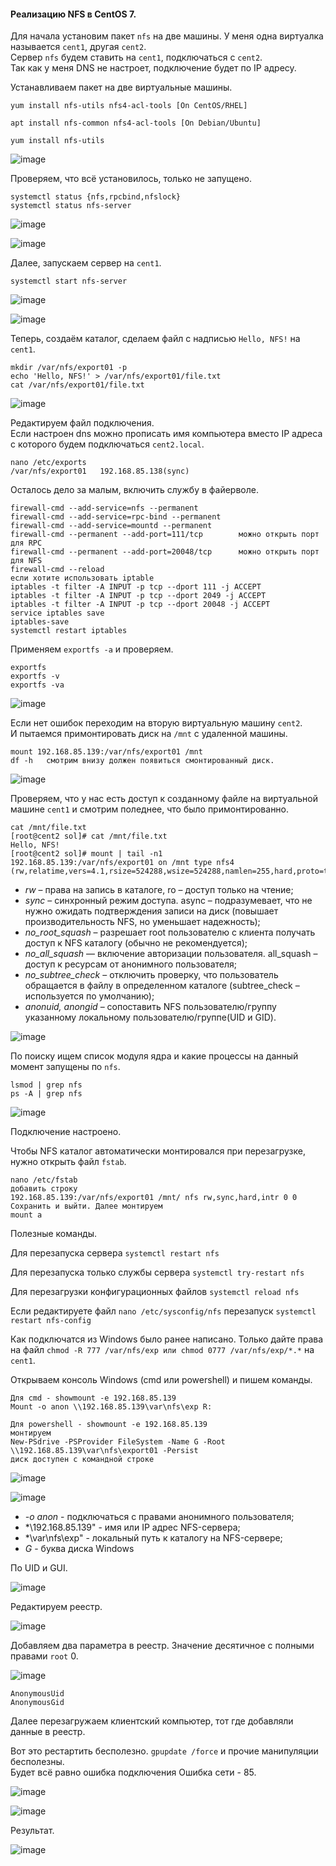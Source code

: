 #### Реализацию NFS в CentOS 7.

Для начала установим пакет ``nfs`` на две машины. У меня одна виртуалка называется ``cent1``, другая ``cent2``.<br>
Сервер ``nfs`` будем ставить на ``cent1``, подключаться с ``cent2``.<br>
Так как у меня DNS не настроет, подключение будет по IP адресу.<br>

Устанавливаем пакет на две виртуальные машины.

``yum install nfs-utils nfs4-acl-tools [On CentOS/RHEL]``

``apt install nfs-common nfs4-acl-tools [On Debian/Ubuntu]``

```
yum install nfs-utils
```

![image](https://github.com/tvgVita69/Linux_begin/assets/98489171/f7db2615-6fa6-4397-8883-d4e702e46c3d)

Проверяем, что всё установилось, только не запущено.

```
systemctl status {nfs,rpcbind,nfslock}
systemctl status nfs-server
```

![image](https://github.com/tvgVita69/Linux_begin/assets/98489171/a94d051b-ba75-4418-af81-b51f3eb69094)

![image](https://github.com/tvgVita69/Linux_begin/assets/98489171/9335e9f1-4a11-48d6-a185-3922660c9a82)

Далее, запускаем сервер на ``cent1``.

```
systemctl start nfs-server
```

![image](https://github.com/tvgVita69/Linux_begin/assets/98489171/7ccc11fb-9734-4ac7-abb2-ce21f8e19e65)

![image](https://github.com/tvgVita69/Linux_begin/assets/98489171/484f6dfc-2469-47ef-8bf3-1a810f924b90)

Теперь, создаём каталог, сделаем файл с надписью ``Hello, NFS!`` на ``cent1``.

```
mkdir /var/nfs/export01 -p
echo 'Hello, NFS!' > /var/nfs/export01/file.txt
cat /var/nfs/export01/file.txt
```

![image](https://github.com/tvgVita69/Linux_begin/assets/98489171/4e1ed825-4f59-42f7-8ed7-a7e7ccd21fb0)

Редактируем файл подключения.<br>
Eсли настроен dns можно прописать имя компьютера вместо IP адреса с которого будем подключаться ``cent2.local``. <br>
```
nano /etc/exports
/var/nfs/export01   192.168.85.138(sync) 
```

Осталось дело за малым, включить службу в файерволе.

```
firewall-cmd --add-service=nfs --permanent
firewall-cmd --add-service=rpc-bind --permanent
firewall-cmd --add-service=mountd --permanent
firewall-cmd --permanent --add-port=111/tcp        можно открыть порт для RPC
firewall-cmd --permanent --add-port=20048/tcp      можно открыть порт для NFS
firewall-cmd --reload
если хотите использовать iptable
iptables -t filter -A INPUT -p tcp --dport 111 -j ACCEPT
iptables -t filter -A INPUT -p tcp --dport 2049 -j ACCEPT
iptables -t filter -A INPUT -p tcp --dport 20048 -j ACCEPT
service iptables save
iptables-save
systemctl restart iptables
```

Применяем ``exportfs -a`` и проверяем.

```
exportfs
exportfs -v
exportfs -va
```

![image](https://github.com/tvgVita69/Linux_begin/assets/98489171/ea5cf174-a55a-420d-98dd-bbd69c2b496a)

Если нет ошибок переходим на вторую виртуальную машину ``cent2``. <br>
И пытаемся примонтировать диск на ``/mnt`` с удаленной машины. 

```
mount 192.168.85.139:/var/nfs/export01 /mnt
df -h   смотрим внизу должен появиться смонтированный диск.
```

![image](https://github.com/tvgVita69/Linux_begin/assets/98489171/6dbd3a42-c92e-4270-9ece-40c982062e3c)

Проверяем, что у нас есть доступ к созданному файле на виртуальной машине ``cent1`` и смотрим поледнее, что было примонтированно.

```
cat /mnt/file.txt
[root@cent2 sol]# cat /mnt/file.txt
Hello, NFS!
[root@cent2 sol]# mount | tail -n1
192.168.85.139:/var/nfs/export01 on /mnt type nfs4 (rw,relatime,vers=4.1,rsize=524288,wsize=524288,namlen=255,hard,proto=tcp,timeo=600,retrans=2,sec=sys,clientaddr=192.168.85.138,local_lock=none,addr=192.168.85.139)
```

- *rw* – права на запись в каталоге, ro – доступ только на чтение;
- *sync* – синхронный режим доступа. async – подразумевает, что не нужно ожидать подтверждения записи на диск (повышает производительность NFS, но уменьшает надежность);
- *no_root_squash* – разрешает root пользователю с клиента получать доступ к NFS каталогу (обычно не рекомендуется);
- *no_all_squash* — включение авторизации пользователя. all_squash – доступ к ресурсам от анонимного пользователя;
- *no_subtree_check* – отключить проверку, что пользователь обращается в файлу в определенном каталоге (subtree_check – используется по умолчанию);
- *anonuid, anongid* – сопоставить NFS пользователю/группу указанному локальному пользователю/группе(UID и GID).

![image](https://github.com/tvgVita69/Linux_begin/assets/98489171/c52a5be2-9d26-4555-8d8c-7d3c53dc5ce5)

По поиску ищем список модуля ядра и какие процессы на данный момент запущены по ``nfs``.

```
lsmod | grep nfs
ps -A | grep nfs
```

![image](https://github.com/tvgVita69/Linux_begin/assets/98489171/3db34e57-2750-432c-a055-6732e4d9c16a)

Подключение настроено.

Чтобы NFS каталог автоматически монтировался при перезагрузке, нужно открыть файл ``fstab``.

```
nano /etc/fstab
добавить строку
192.168.85.139:/var/nfs/export01 /mnt/ nfs rw,sync,hard,intr 0 0
Сохранить и выйти. Далее монтируем
mount a
```

Полезные команды.

Для перезапуска сервера ``systemctl restart nfs``

Для перезапуска только службы сервера ``systemctl try-restart nfs``

Для перезагрузки конфигурационных файлов ``systemctl reload nfs``

Если редактируете файл ``nano /etc/sysconfig/nfs`` перезапуск ``systemctl restart nfs-config``

Как подключатся из Windows было ранее написано. Только дайте права на файл ``chmod -R 777 /var/nfs/exp или chmod 0777 /var/nfs/exp/*.*`` на ``cent1``.

Открываем консоль Windows (cmd или powershell) и пишем команды.

```
Для cmd - showmount -e 192.168.85.139                      
Mount -o anon \\192.168.85.139\var\nfs\exp R:

Для powershell - showmount -e 192.168.85.139
монтируем
New-PSdrive -PSProvider FileSystem -Name G -Root \\192.168.85.139\var\nfs\export01 -Persist
диск доступен с командной строке
```

![image](https://github.com/tvgVita69/Linux_begin/assets/98489171/76f314fb-25d1-4a55-8053-d588b0eff2e4)

![image](https://github.com/tvgVita69/Linux_begin/assets/98489171/29f4017e-84da-4d7e-b9e5-8d8c85b060dc)

- *-o anon* - подключаться с правами анонимного пользователя;
- *\\192.168.85.139" - имя или IP адрес NFS-сервера;
- *\var\nfs\exp" - локальный путь к каталогу на NFS-сервере;
- *G* - буква диска Windows

По UID и GUI.

![image](https://github.com/tvgVita69/Linux_begin/assets/98489171/0938befb-a1b9-4ec1-bfc5-7e95abe82cb9)

Редактируем реестр.

![image](https://github.com/tvgVita69/Linux_begin/assets/98489171/3310c7c4-1094-4c15-9fcd-3cf0479e8fd5)

Добавляем два параметра в реестр. Значение десятичное с полными правами ``root`` 0.

![image](https://github.com/tvgVita69/Linux_begin/assets/98489171/8d3a5962-c322-4b92-a4ea-98a4c9bfbd6e)

```
AnonymousUid
AnonymousGid
```
Далее перезагружаем клиентский компьютер, тот где добавляли данные в реестр.

Вот это рестартить бесполезно. ``gpupdate /force`` и прочие манипуляции бесполезны.<br> Будет всё равно ошибка подключения Ошибка сети - 85.

![image](https://github.com/tvgVita69/Linux_begin/assets/98489171/8560e868-cc9c-4a7e-b57b-f859e01d7bb0)

![image](https://github.com/tvgVita69/Linux_begin/assets/98489171/235209d8-37ff-406e-b4ef-731843833456)


Результат.



![image](https://github.com/tvgVita69/Linux_begin/assets/98489171/2fcaa135-5afd-46fa-b971-cfadc549c1a2)




